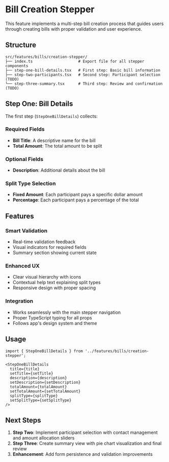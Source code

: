 # Bill Creation Stepper

This feature implements a multi-step bill creation process that guides users through creating bills with proper validation and user experience.

## Structure

```
src/features/bills/creation-stepper/
├── index.ts                    # Export file for all stepper components
├── step-one-bill-details.tsx   # First step: Basic bill information
├── step-two-participants.tsx   # Second step: Participant selection (TODO)
└── step-three-summary.tsx      # Third step: Review and confirmation (TODO)
```

## Step One: Bill Details

The first step (`StepOneBillDetails`) collects:

### Required Fields
- **Bill Title**: A descriptive name for the bill
- **Total Amount**: The total amount to be split

### Optional Fields
- **Description**: Additional details about the bill

### Split Type Selection
- **Fixed Amount**: Each participant pays a specific dollar amount
- **Percentage**: Each participant pays a percentage of the total

## Features

### Smart Validation
- Real-time validation feedback
- Visual indicators for required fields
- Summary section showing current state

### Enhanced UX
- Clear visual hierarchy with icons
- Contextual help text explaining split types
- Responsive design with proper spacing

### Integration
- Works seamlessly with the main stepper navigation
- Proper TypeScript typing for all props
- Follows app's design system and theme

## Usage

```tsx
import { StepOneBillDetails } from '../features/bills/creation-stepper';

<StepOneBillDetails
  title={title}
  setTitle={setTitle}
  description={description}
  setDescription={setDescription}
  totalAmount={totalAmount}
  setTotalAmount={setTotalAmount}
  splitType={splitType}
  setSplitType={setSplitType}
/>
```

## Next Steps

1. **Step Two**: Implement participant selection with contact management and amount allocation sliders
2. **Step Three**: Create summary view with pie chart visualization and final review
3. **Enhancement**: Add form persistence and validation improvements

